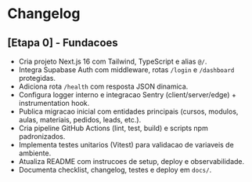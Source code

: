 # Changelog

## [Etapa 0] - Fundacoes
- Cria projeto Next.js 16 com Tailwind, TypeScript e alias `@/`.
- Integra Supabase Auth com middleware, rotas `/login` e `/dashboard` protegidas.
- Adiciona rota `/health` com resposta JSON dinamica.
- Configura logger interno e integracao Sentry (client/server/edge) + instrumentation hook.
- Publica migracao inicial com entidades principais (cursos, modulos, aulas, materiais, pedidos, leads, etc.).
- Cria pipeline GitHub Actions (lint, test, build) e scripts npm padronizados.
- Implementa testes unitarios (Vitest) para validacao de variaveis de ambiente.
- Atualiza README com instrucoes de setup, deploy e observabilidade.
- Documenta checklist, changelog, testes e deploy em `docs/`.
